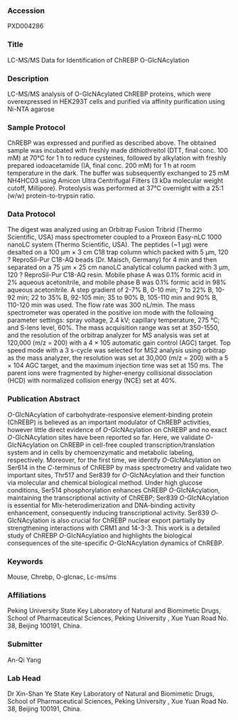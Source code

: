 ### Accession
PXD004286

### Title
LC-MS/MS Data for Identification of ChREBP O-GlcNAcylation

### Description
LC-MS/MS analysis of O-GlcNAcylated ChREBP proteins, which were overexpressed in HEK293T cells and purified via affinity purification using Ni-NTA agarose

### Sample Protocol
ChREBP was expressed and purified as described above. The obtained sample was incubated with freshly made dithiothreitol (DTT, final conc. 100 mM) at 70°C for 1 h to reduce cysteines, followed by alkylation with freshly prepared iodoacetamide (IA, final conc. 200 mM) for 1 h at room temperature in the dark. The buffer was subsequently exchanged to 25 mM NH4HCO3 using Amicon Ultra Centrifugal Filters (3 kDa molecular weight cutoff, Millipore). Proteolysis was performed at 37°C overnight with a 25:1 (w/w) protein-to-trypsin ratio.

### Data Protocol
The digest was analyzed using an Orbitrap Fusion Tribrid (Thermo Scientific, USA) mass spectrometer coupled to a Proxeon Easy-nLC 1000 nanoLC system (Thermo Scientific, USA). The peptides (~1 μg) were desalted on a 100 μm × 3 cm C18 trap column which packed with 5 μm, 120 ? ReproSil-Pur C18-AQ beads (Dr. Maisch, Germany) for 4 min and then separated on a 75 μm × 25 cm nanoLC analytical column packed with 3 μm, 120 ? ReproSil-Pur C18-AQ resin. Mobile phase A was 0.1% formic acid in 2% aqueous acetonitrile, and mobile phase B was 0.1% formic acid in 98% aqueous acetonitrile. A step gradient of 2-7% B, 0-10 min; 7 to 22% B, 10-92 min; 22 to 35% B, 92-105 min; 35 to 90% B, 105-110 min and 90% B, 110-120 min was used. The flow rate was 300 nL/min. The mass spectrometer was operated in the positive ion mode with the following parameter settings: spray voltage, 2.4 kV; capillary temperature, 275 °C; and S-lens level, 60%. The mass acquisition range was set at 350-1550, and the resolution of the orbitrap analyzer for MS analysis was set at 120,000 (m/z = 200) with a 4 × 105 automatic gain control (AGC) target. Top speed mode with a 3 s-cycle was selected for MS2 analysis using orbitrap as the mass analyzer, the resolution was set at 30,000 (m/z = 200) with a 5 × 104 AGC target, and the maximum injection time was set at 150 ms. The parent ions were fragmented by higher-energy collisional dissociation (HCD) with normalized collision energy (NCE) set at 40%.

### Publication Abstract
<i>O</i>-GlcNAcylation of carbohydrate-responsive element-binding protein (ChREBP) is believed as an important modulator of ChREBP activities, however little direct evidence of <i>O</i>-GlcNAcylation on ChREBP and no exact <i>O</i>-GlcNAcylation sites have been reported so far. Here, we validate <i>O</i>-GlcNAcylation on ChREBP in cell-free coupled transcription/translation system and in cells by chemoenzymatic and metabolic labeling, respectively. Moreover, for the first time, we identify <i>O</i>-GlcNAcylation on Ser614 in the <i>C</i>-terminus of ChREBP by mass spectrometry and validate two important sites, Thr517 and Ser839 for <i>O</i>-GlcNAcylation and their function via molecular and chemical biological method. Under high glucose conditions, Ser514 phosphorylation enhances ChREBP <i>O</i>-GlcNAcylation, maintaining the transcriptional activity of ChREBP; Ser839 <i>O</i>-GlcNAcylation is essential for Mlx-heterodimerization and DNA-binding activity enhancement, consequently inducing transcriptional activity. Ser839 <i>O</i>-GlcNAcylation is also crucial for ChREBP nuclear export partially by strengthening interactions with CRM1 and 14-3-3. This work is a detailed study of ChREBP <i>O</i>-GlcNAcylation and highlights the biological consequences of the site-specific <i>O</i>-GlcNAcylation dynamics of ChREBP.

### Keywords
Mouse, Chrebp, O-glcnac, Lc-ms/ms

### Affiliations
Peking University
State Key Laboratory of Natural and Biomimetic Drugs, School of Pharmaceutical Sciences, Peking University , Xue Yuan Road No. 38, Beijing 100191, China.

### Submitter
An-Qi Yang

### Lab Head
Dr Xin-Shan Ye
State Key Laboratory of Natural and Biomimetic Drugs, School of Pharmaceutical Sciences, Peking University , Xue Yuan Road No. 38, Beijing 100191, China.


